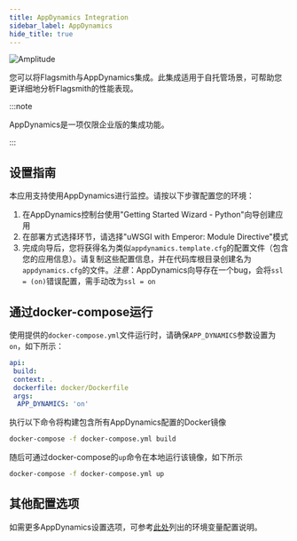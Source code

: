 ```yaml
---
title: AppDynamics Integration
sidebar_label: AppDynamics
hide_title: true
---
```


![Amplitude](/img/integrations/appdynamics/appdynamics-logo.svg)

您可以将Flagsmith与AppDynamics集成。此集成适用于自托管场景，可帮助您更详细地分析Flagsmith的性能表现。

:::note

AppDynamics是一项仅限企业版的集成功能。

:::

## 设置指南

本应用支持使用AppDynamics进行监控。请按以下步骤配置您的环境：

1. 在AppDynamics控制台使用"Getting Started Wizard - Python"向导创建应用
2. 在部署方式选择环节，请选择"uWSGI with Emperor: Module Directive"模式
3. 完成向导后，您将获得名为类似`appdynamics.template.cfg`的配置文件（包含您的应用信息）。请复制这些配置信息，并在代码库根目录创建名为`appdynamics.cfg`的文件。_注意_：AppDynamics向导存在一个bug，会将`ssl = (on)`错误配置，需手动改为`ssl = on`

## 通过docker-compose运行

使用提供的`docker-compose.yml`文件运行时，请确保`APP_DYNAMICS`参数设置为`on`，如下所示：

```yaml
api:
 build:
 context: .
 dockerfile: docker/Dockerfile
 args:
  APP_DYNAMICS: 'on'
```

执行以下命令将构建包含所有AppDynamics配置的Docker镜像

```bash
docker-compose -f docker-compose.yml build
```

随后可通过docker-compose的`up`命令在本地运行该镜像，如下所示

```bash
docker-compose -f docker-compose.yml up
```

## 其他配置选项

如需更多AppDynamics设置选项，可参考[此处](https://docs.appdynamics.com/display/PRO21/Python+Agent+Settings)列出的环境变量配置说明。